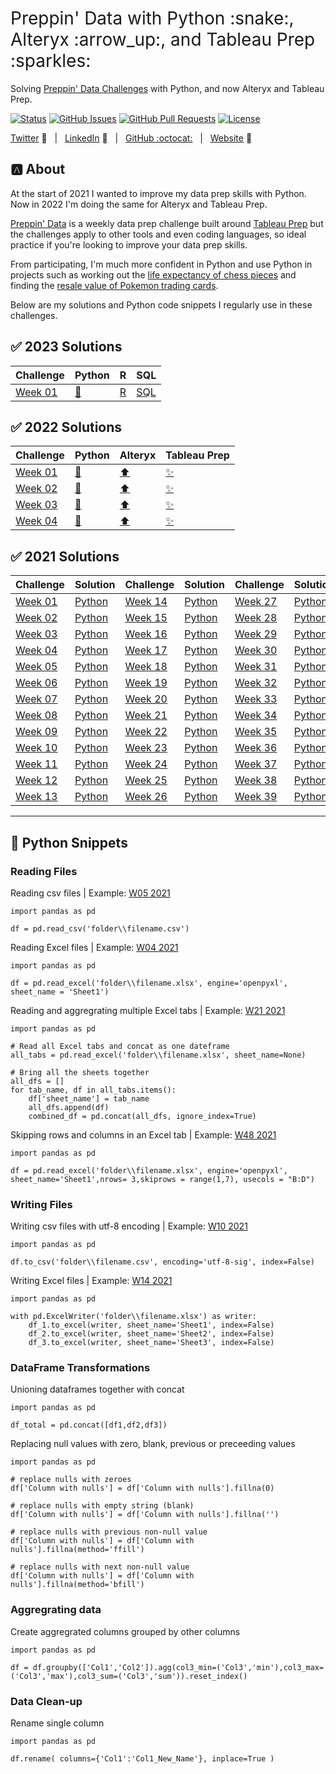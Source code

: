 <h1 style="font-weight:normal">
  Preppin' Data with Python :snake:, Alteryx :arrow_up:, and Tableau Prep :sparkles:
</h1>

Solving [Preppin' Data Challenges](https://preppindata.blogspot.com/) with Python, and now Alteryx and Tableau Prep.

[![Status](https://img.shields.io/badge/status-active-success.svg)]() [![GitHub Issues](https://img.shields.io/github/issues/wjsutton/preppin-data.svg)](https://github.com/wjsutton/preppin-data/issues) [![GitHub Pull Requests](https://img.shields.io/github/issues-pr/wjsutton/preppin-data.svg)](https://github.com/wjsutton/preppin-data/pulls) [![License](https://img.shields.io/badge/license-MIT-blue.svg)](/LICENSE)

[Twitter][Twitter] :speech_balloon:&nbsp;&nbsp;&nbsp;|&nbsp;&nbsp;&nbsp;[LinkedIn][LinkedIn] :necktie:&nbsp;&nbsp;&nbsp;|&nbsp;&nbsp;&nbsp;[GitHub :octocat:][GitHub]&nbsp;&nbsp;&nbsp;|&nbsp;&nbsp;&nbsp;[Website][Website] :link:

## :a: About 

At the start of 2021 I wanted to improve my data prep skills with Python. Now in 2022 I'm doing the same for Alteryx and Tableau Prep.

[Preppin' Data](https://preppindata.blogspot.com/) is a weekly data prep challenge built around [Tableau Prep](https://www.tableau.com/en-gb/products/prep) but the challenges apply to other tools and even coding languages, so ideal practice if you're looking to improve your data prep skills. 

From participating, I'm much more confident in Python and use Python in projects such as working out the [life expectancy of chess pieces](https://github.com/wjsutton/life_expectancy_in_chess) and finding the [resale value of Pokemon trading cards](https://github.com/wjsutton/pokemon_tcg_stockmarket).

Below are my solutions and Python code snippets I regularly use in these challenges.


<!--
Quick Link 
-->

[Twitter]:https://twitter.com/WJSutton12
[LinkedIn]:https://www.linkedin.com/in/will-sutton-14711627/
[GitHub]:https://github.com/wjsutton
[Website]:https://wjsutton.github.io/


## :white_check_mark: 2023 Solutions

| Challenge   | Python | R | SQL |
| ----------- | ----------- | ----------- | ----------- |
| [Week 01](https://preppindata.blogspot.com/2023/01/2023-week-1-data-source-bank.html)      | [:snake:](https://github.com/wjsutton/preppin-data/blob/main/2023/python/2023_week_01.py)  | [R](https://github.com/wjsutton/preppin-data/blob/main/2023/R/2023_week_01.R) | [SQL](https://github.com/wjsutton/preppin-data/blob/main/2023/SQL/2023_week_01.sql) |

## :white_check_mark: 2022 Solutions

| Challenge   | Python | Alteryx | Tableau Prep |
| ----------- | ----------- | ----------- | ----------- |
| [Week 01](https://preppindata.blogspot.com/2022/01/2022-week-1-prep-school-parental.html)      | [:snake:](https://github.com/wjsutton/preppin-data/blob/main/2022/python_scripts/2022-week-01.py)  | [:arrow_up:](https://github.com/wjsutton/preppin-data/blob/main/2022/alteryx_workflows/PD_2022_WK1.yxmd) | [:sparkles:](https://github.com/wjsutton/preppin-data/blob/main/2022/tableau_prep_flows/pd_2022_wk1.tfl)
| [Week 02](https://preppindata.blogspot.com/2022/01/2022-week-2-prep-school-birthday-cakes.html)      | [:snake:](https://github.com/wjsutton/preppin-data/blob/main/2022/python_scripts/2022-week-02.py)  | [:arrow_up:](https://github.com/wjsutton/preppin-data/blob/main/2022/alteryx_workflows/PD_2022_WK2.yxmd) | [:sparkles:](https://github.com/wjsutton/preppin-data/blob/main/2022/tableau_prep_flows/pd_2022_wk2.tfl)
| [Week 03](https://preppindata.blogspot.com/2022/01/2022-week-3-prep-school-passing-grades.html)      | [:snake:](https://github.com/wjsutton/preppin-data/blob/main/2022/python_scripts/2022-week-03.py)  | [:arrow_up:](https://github.com/wjsutton/preppin-data/blob/main/2022/alteryx_workflows/PD_2022_WK3.yxmd) | [:sparkles:](https://github.com/wjsutton/preppin-data/blob/main/2022/tableau_prep_flows/pd_2022_wk3.tfl)
| [Week 04](https://preppindata.blogspot.com/2022/01/2022-week-4-prep-school-travel-plans.html) | [:snake:](https://github.com/wjsutton/preppin-data/blob/main/2022/python_scripts/2022-week-04.py) | [:arrow_up:](https://github.com/wjsutton/preppin-data/blob/main/2022/alteryx_workflows/PD_2022_WK4.yxmd) | [:sparkles:](https://github.com/wjsutton/preppin-data/blob/main/2022/tableau_prep_flows/pd_2022_wk4.tfl)

## :white_check_mark: 2021 Solutions

| Challenge     | Solution |Challenge     | Solution |Challenge     | Solution |Challenge     | Solution |
| ----------- | ----------- | ----------- | ----------- | ----------- | ----------- | ----------- | ----------- |
| [Week 01](https://preppindata.blogspot.com/2021/01/2021-week-1.html)      | [Python](https://github.com/wjsutton/preppin-data/blob/main/2021/2021-week-01.py)       | [Week 14](https://preppindata.blogspot.com/2021/04/2021-week-14-prep-air-in-flight.html)      | [Python](https://github.com/wjsutton/preppin-data/blob/main/2021/2021-week-14.py) | [Week 27](https://preppindata.blogspot.com/2021/07/2021-week-27-nba-draft-lottery.html)      | [Python](https://github.com/wjsutton/preppin-data/blob/main/2021/2021-week-27.py)       | [Week 40](https://preppindata.blogspot.com/2021/10/2021-week-40-animal-adoptions.html)      | [Python](https://github.com/wjsutton/preppin-data/blob/main/2021/2021-week-40.py) 
| [Week 02](https://preppindata.blogspot.com/2021/01/2021-week-2.html)      | [Python](https://github.com/wjsutton/preppin-data/blob/main/2021/2021-week-02.py)       | [Week 15](https://preppindata.blogspot.com/2021/04/2021-week-15-restaurant-menu-orders.html)      | [Python](https://github.com/wjsutton/preppin-data/blob/main/2021/2021-week-15.py)       | [Week 28](https://preppindata.blogspot.com/2021/07/2021-week-28-its-coming-rome.html)      | [Python](https://github.com/wjsutton/preppin-data/blob/main/2021/2021-week-28.py)       | [Week 41](https://preppindata.blogspot.com/2021/10/2021-week-41-southend-stats.html)      | [Python](https://github.com/wjsutton/preppin-data/blob/main/2021/2021-week-41.py) 
| [Week 03](https://preppindata.blogspot.com/2021/01/2021-week-3.html)      | [Python](https://github.com/wjsutton/preppin-data/blob/main/2021/2021-week-03.py)       | [Week 16](https://preppindata.blogspot.com/2021/04/2021-week-16-super-league.html)      | [Python](https://github.com/wjsutton/preppin-data/blob/main/2021/2021-week-16.py)       | [Week 29](https://preppindata.blogspot.com/2021/07/2021-week-29-pd-x-wow-tokyo-2020.html)      | [Python](https://github.com/wjsutton/preppin-data/blob/main/2021/2021-week-29.py)       | [Week 42](https://preppindata.blogspot.com/2021/10/2021-week-42-charity-fundraising.html)      | [Python](https://github.com/wjsutton/preppin-data/blob/main/2021/2021-week-42.py) 
| [Week 04](https://preppindata.blogspot.com/2021/01/2021-week-4.html)      | [Python](https://github.com/wjsutton/preppin-data/blob/main/2021/2021-week-04.py)       | [Week 17](https://preppindata.blogspot.com/2021/04/week-17-timesheet-checks.html)      |  [Python](https://github.com/wjsutton/preppin-data/blob/main/2021/2021-week-17.py)      | [Week 30](https://preppindata.blogspot.com/2021/07/2021-week-30-lift-your-spirits.html)      | [Python](https://github.com/wjsutton/preppin-data/blob/main/2021/2021-week-30.py)       | [Week 43](https://preppindata.blogspot.com/2021/10/2021-week-43-is-that-case.html)      | [Python](https://github.com/wjsutton/preppin-data/blob/main/2021/2021-week-43.py) 
| [Week 05](https://preppindata.blogspot.com/2021/02/2021-week-5-dealing-with-duplication.html)      | [Python](https://github.com/wjsutton/preppin-data/blob/main/2021/2021-week-05.py)       | [Week 18](https://preppindata.blogspot.com/2021/05/2021-week-18-prep-air-project-overruns.html)      |  [Python](https://github.com/wjsutton/preppin-data/blob/main/2021/2021-week-18.py)      | [Week 31](https://preppindata.blogspot.com/2021/08/2021-week-36-excelling-in-prep.html)      | [Python](https://github.com/wjsutton/preppin-data/blob/main/2021/2021-week-31.py)       | [Week 44](https://preppindata.blogspot.com/2021/11/2021-week-44-on-yer-bike.html)      | [Python](https://github.com/wjsutton/preppin-data/blob/main/2021/2021-week-44.py) 
| [Week 06](https://preppindata.blogspot.com/2021/02/2021-week-6-comparing-prize-money-for.html)      | [Python](https://github.com/wjsutton/preppin-data/blob/main/2021/2021-week-06.py)       | [Week 19](https://preppindata.blogspot.com/2021/05/2021-week-19-prep-air-project-details.html)      |  [Python](https://github.com/wjsutton/preppin-data/blob/main/2021/2021-week-19.py)      | [Week 32](https://preppindata.blogspot.com/2021/08/2021-week-32-excelling-through.html)      | [Python](https://github.com/wjsutton/preppin-data/blob/main/2021/2021-week-32.py)       | [Week 45](https://preppindata.blogspot.com/2021/11/2021-week-45-spread-knowledge-for-tc.html)      | [Python](https://github.com/wjsutton/preppin-data/blob/main/2021/2021-week-45.py) 
| [Week 07](https://preppindata.blogspot.com/2021/02/2021-week-7-vegan-shopping-list.html)      | [Python](https://github.com/wjsutton/preppin-data/blob/main/2021/2021-week-07.py)       | [Week 20](https://preppindata.blogspot.com/2021/05/2021-week-20-controlling-complaints.html)      |  [Python](https://github.com/wjsutton/preppin-data/blob/main/2021/2021-week-20.py)      | [Week 33](https://preppindata.blogspot.com/2021/08/2021-week-33-excelling-at-adding-one.html)      | [Python](https://github.com/wjsutton/preppin-data/blob/main/2021/2021-week-33.py)       | [Week 46](https://preppindata.blogspot.com/2021/11/2021-week-46-book-shop-data-modelling.html)      | [Python](https://github.com/wjsutton/preppin-data/blob/main/2021/2021-week-46.py) 
| [Week 08](https://preppindata.blogspot.com/2021/02/2021-week-8-karaoke-data.html)      | [Python](https://github.com/wjsutton/preppin-data/blob/main/2021/2021-week-08.py)       | [Week 21](https://preppindata.blogspot.com/2021/05/2021-week-21-getting-trolleyed.html)      |  [Python](https://github.com/wjsutton/preppin-data/blob/main/2021/2021-week-21.py)      | [Week 34](https://preppindata.blogspot.com/2021/08/2021-week-34-excelling-with-lookups.html)      |  [Python](https://github.com/wjsutton/preppin-data/blob/main/2021/2021-week-34.py)      | [Week 47](https://preppindata.blogspot.com/2021/11/2021-week-47-games-night-viz-collab.html)      | [Python](https://github.com/wjsutton/preppin-data/blob/main/2021/2021-week-47.py) 
| [Week 09](https://preppindata.blogspot.com/2021/03/2021-week-9-working-with-strings.html)      | [Python](https://github.com/wjsutton/preppin-data/blob/main/2021/2021-week-09.py)       | [Week 22](https://preppindata.blogspot.com/2021/06/2021-week-22-answer-smash.html)      |  [Python](https://github.com/wjsutton/preppin-data/blob/main/2021/2021-week-22.py)      | [Week 35](https://preppindata.blogspot.com/2021/09/2021-week-35-picture-perfect.html)      |  [Python](https://github.com/wjsutton/preppin-data/blob/main/2021/2021-week-35.py)      | [Week 48](https://preppindata.blogspot.com/2021/12/2021-week-48-departmental-december.html)      | [Python](https://github.com/wjsutton/preppin-data/blob/main/2021/2021-week-48.py) 
| [Week 10](https://preppindata.blogspot.com/2021/02/2021-week-10-pokemon-hierarchies.html)      | [Python](https://github.com/wjsutton/preppin-data/blob/main/2021/2021-week-10.py)       | [Week 23](https://preppindata.blogspot.com/2021/06/2021-week-23-nps-for-airlines.html)      |  [Python](https://github.com/wjsutton/preppin-data/blob/main/2021/2021-week-23.py)      | [Week 36](https://preppindata.blogspot.com/2021/09/2021-week-36-whats-trendy.html)      |  [Python](https://github.com/wjsutton/preppin-data/blob/main/2021/2021-week-36.py)      |  [Week 49](https://preppindata.blogspot.com/2021/12/2021-week-49-departmental-december.html)      | [Python](https://github.com/wjsutton/preppin-data/blob/main/2021/2021-week-49.py) 
| [Week 11](https://preppindata.blogspot.com/2021/03/2021-week-11-cocktail-profit-margins.html)      | [Python](https://github.com/wjsutton/preppin-data/blob/main/2021/2021-week-11.py)       | [Week 24](https://preppindata.blogspot.com/2021/06/2021-week-24-c-co-absence-monitoring.html)      |  [Python](https://github.com/wjsutton/preppin-data/blob/main/2021/2021-week-24.py) | [Week 37](https://preppindata.blogspot.com/2021/09/2021-week-37-re-looking-at-phone.html)      |  [Python](https://github.com/wjsutton/preppin-data/blob/main/2021/2021-week-37.py)      | [Week 50](https://preppindata.blogspot.com/2021/12/2021-week-50-departmental-december-sales.html)      | [Python](https://github.com/wjsutton/preppin-data/blob/main/2021/2021-week-50.py) 
| [Week 12](https://preppindata.blogspot.com/2021/03/2021-week-12-maldives-tourism.html)      | [Python](https://github.com/wjsutton/preppin-data/blob/main/2021/2021-week-12.py)       | [Week 25](https://preppindata.blogspot.com/2021/06/2021-week-25-worst-pokemon.html)      |  [Python](https://github.com/wjsutton/preppin-data/blob/main/2021/2021-week-25.py) | [Week 38](https://preppindata.blogspot.com/2021/09/2021-week-38-trilogy.html)      |  [Python](https://github.com/wjsutton/preppin-data/blob/main/2021/2021-week-38.py)      | [Week 51](https://preppindata.blogspot.com/2021/12/2021-week-51-departmental-december-it.html)      | [Python](https://github.com/wjsutton/preppin-data/blob/main/2021/2021-week-51.py) 
| [Week 13](https://preppindata.blogspot.com/2021/03/2021-week-13.html)      | [Python](https://github.com/wjsutton/preppin-data/blob/main/2021/2021-week-13.py)       | [Week 26](https://preppindata.blogspot.com/2021/06/2021-week-26-rolling-weekly-revenue.html)      |  [Python](https://github.com/wjsutton/preppin-data/blob/main/2021/2021-week-26.py) | [Week 39](https://preppindata.blogspot.com/2021/09/2021-week-39-painting-bikes.html)      |  [Python](https://github.com/wjsutton/preppin-data/blob/main/2021/2021-week-39.py)      | [Week 52](https://preppindata.blogspot.com/2021/12/2021-week-52-departmental-december.html)      | [Python](https://github.com/wjsutton/preppin-data/blob/main/2021/2021-week-52.py) 

---

## :snake: Python Snippets

### Reading Files

Reading csv files | Example: [W05 2021](https://github.com/wjsutton/preppin-data/blob/main/2021/2021-week-05.py)
```
import pandas as pd

df = pd.read_csv('folder\\filename.csv')
```

Reading Excel files | Example: [W04 2021](https://github.com/wjsutton/preppin-data/blob/main/2021/2021-week-04.py)
```
import pandas as pd

df = pd.read_excel('folder\\filename.xlsx', engine='openpyxl', sheet_name = 'Sheet1')
```

Reading and aggregrating multiple Excel tabs | Example: [W21 2021](https://github.com/wjsutton/preppin-data/blob/main/2021/2021-week-21.py)
```
import pandas as pd

# Read all Excel tabs and concat as one dateframe
all_tabs = pd.read_excel('folder\\filename.xlsx', sheet_name=None)

# Bring all the sheets together
all_dfs = []
for tab_name, df in all_tabs.items():
    df['sheet_name'] = tab_name
    all_dfs.append(df)
    combined_df = pd.concat(all_dfs, ignore_index=True)
```

Skipping rows and columns in an Excel tab | Example: [W48 2021](https://github.com/wjsutton/preppin-data/blob/main/2021/2021-week-48.py)
```
import pandas as pd

df = pd.read_excel('folder\\filename.xlsx', engine='openpyxl', sheet_name='Sheet1',nrows= 3,skiprows = range(1,7), usecols = "B:D")
```

### Writing Files

Writing csv files with utf-8 encoding | Example: [W10 2021](https://github.com/wjsutton/preppin-data/blob/main/2021/2021-week-10.py)
```
import pandas as pd

df.to_csv('folder\\filename.csv', encoding='utf-8-sig', index=False)
```

Writing Excel files | Example: [W14 2021](https://github.com/wjsutton/preppin-data/blob/main/2021/2021-week-14.py)
```
import pandas as pd

with pd.ExcelWriter('folder\\filename.xlsx') as writer:  
    df_1.to_excel(writer, sheet_name='Sheet1', index=False)
    df_2.to_excel(writer, sheet_name='Sheet2', index=False)
    df_3.to_excel(writer, sheet_name='Sheet3', index=False)
```

### DataFrame Transformations

Unioning dataframes together with concat
```
import pandas as pd

df_total = pd.concat([df1,df2,df3])
```

Replacing null values with zero, blank, previous or preceeding values
```
import pandas as pd

# replace nulls with zeroes
df['Column with nulls'] = df['Column with nulls'].fillna(0)

# replace nulls with empty string (blank)
df['Column with nulls'] = df['Column with nulls'].fillna('')

# replace nulls with previous non-null value
df['Column with nulls'] = df['Column with nulls'].fillna(method='ffill')

# replace nulls with next non-null value
df['Column with nulls'] = df['Column with nulls'].fillna(method='bfill')
```

### Aggregrating data

Create aggregrated columns grouped by other columns
```
import pandas as pd

df = df.groupby(['Col1','Col2']).agg(col3_min=('Col3','min'),col3_max=('Col3','max'),col3_sum=('Col3','sum')).reset_index()
```

### Data Clean-up

Rename single column
```
import pandas as pd

df.rename( columns={'Col1':'Col1_New_Name'}, inplace=True )
```
